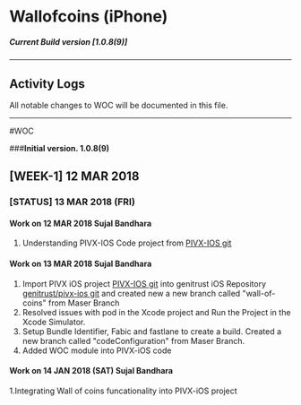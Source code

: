 # Wallofcoins (iPhone)
##### Current Build version [1.0.8(9)]

----
## Activity Logs


All notable changes to WOC will be documented in this file.

----------
#WOC

###**Initial version. 1.0.8(9)**

## [WEEK-1] 12 MAR 2018
### [STATUS] 13 MAR 2018 (FRI)

#### Work on 12 MAR 2018 Sujal Bandhara

1. Understanding PIVX-IOS Code project from  [PIVX-IOS git](https://github.com/PIVX-Project/PIVX-iOS)

#### Work on 13 MAR 2018 Sujal Bandhara

1.  Import PIVX iOS project  [PIVX-IOS git](https://github.com/PIVX-Project/PIVX-iOS) into genitrust iOS  Repository [genitrust/pivx-ios git](https://github.com/genitrust/pivx-ios) and created new a new branch called "wall-of-coins" from Maser Branch
2. Resolved issues with pod in the Xcode project and Run the Project in the Xcode Simulator.
3. Setup Bundle Identifier, Fabic and fastlane to create a build. Created a new branch called "codeConfiguration" from Maser Branch.
4. Added WOC module into PIVX-iOS code

#### Work on 14 JAN 2018 (SAT) Sujal Bandhara

1.Integrating Wall of coins funcationality into PIVX-iOS project


